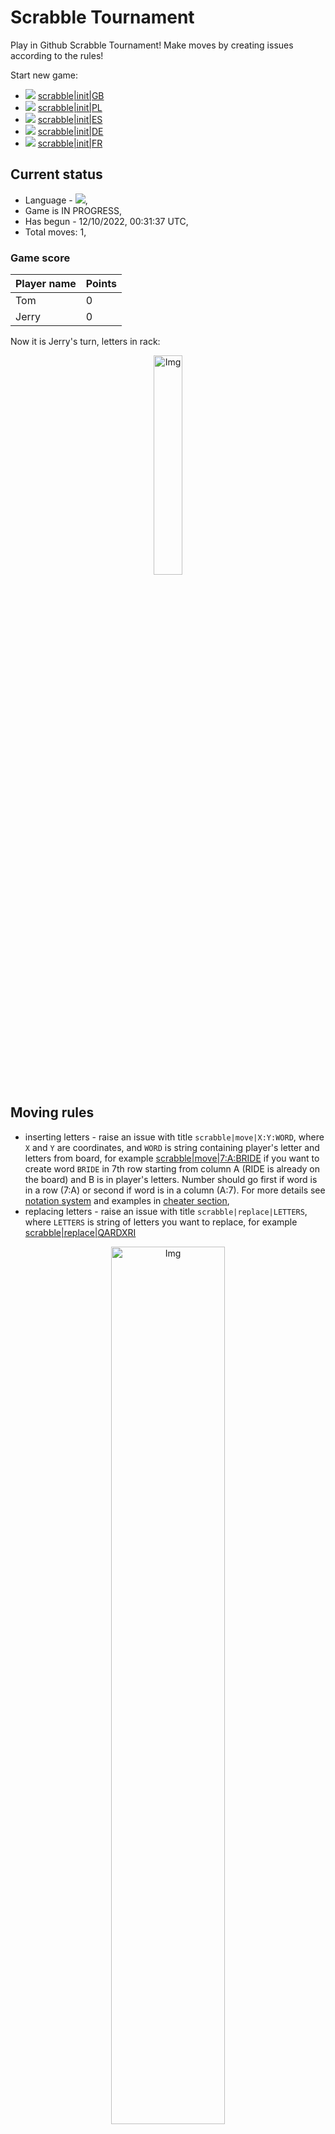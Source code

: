 
# Scrabble Tournament
Play in Github Scrabble Tournament! Make moves by creating issues according to the rules!
 
Start new game:

 - ![](https://raw.githubusercontent.com/radosz99/radosz99/main/flags/GB.png)  [scrabble&#124;init&#124;GB](https://github.com/radosz99/radosz99/issues/new?title=scrabble%7Cinit%7CGB&body=Just+push+%27Submit+new+issue%27+or+update+with+your+move.)
 - ![](https://raw.githubusercontent.com/radosz99/radosz99/main/flags/PL.png)  [scrabble&#124;init&#124;PL](https://github.com/radosz99/radosz99/issues/new?title=scrabble%7Cinit%7CPL&body=Just+push+%27Submit+new+issue%27+or+update+with+your+move.)
 - ![](https://raw.githubusercontent.com/radosz99/radosz99/main/flags/ES.png)  [scrabble&#124;init&#124;ES](https://github.com/radosz99/radosz99/issues/new?title=scrabble%7Cinit%7CES&body=Just+push+%27Submit+new+issue%27+or+update+with+your+move.)
 - ![](https://raw.githubusercontent.com/radosz99/radosz99/main/flags/DE.png)  [scrabble&#124;init&#124;DE](https://github.com/radosz99/radosz99/issues/new?title=scrabble%7Cinit%7CDE&body=Just+push+%27Submit+new+issue%27+or+update+with+your+move.)
 - ![](https://raw.githubusercontent.com/radosz99/radosz99/main/flags/FR.png)  [scrabble&#124;init&#124;FR](https://github.com/radosz99/radosz99/issues/new?title=scrabble%7Cinit%7CFR&body=Just+push+%27Submit+new+issue%27+or+update+with+your+move.)

## Current status
 - Language - ![](https://raw.githubusercontent.com/radosz99/radosz99/main/flags/ES.png),
 - Game is IN PROGRESS,
 - Has begun - 12/10/2022, 00:31:37 UTC,
 - Total moves: 1,
### Game score
| Player name | Points |
 | - | - |  
| Tom | 0
| Jerry | 0

Now it is Jerry's turn, letters in rack:
<p align="center">
    <img src="https://raw.githubusercontent.com/radosz99/radosz99/main/rack.png" width=30% alt="Img"/>
</p>

## Moving rules
 - inserting letters - raise an issue with title `scrabble|move|X:Y:WORD`, where `X` and `Y` are coordinates, and `WORD` is string containing player's letter and letters from board, for example [scrabble&#124;move&#124;7:A:BRIDE](https://github.com/radosz99/radosz99/issues/new?title=scrabble%7Cmove%7C7%3AA%3ABRIDE&body=Just+push+%27Submit+new+issue%27+or+update+with+your+move.) if you want to create word `BRIDE` in 7th row starting from column A (RIDE is already on the board) and B is in player's letters. Number should go first if word is in a row (7:A) or second if word is in a column (A:7). For more details see [notation system](https://en.wikipedia.org/wiki/Scrabble#Notation_system) and examples in [cheater section](#cheater),
 - replacing letters - raise an issue with title `scrabble|replace|LETTERS`, where `LETTERS` is string of letters you want to replace, for example [scrabble&#124;replace&#124;QARDXRI](https://github.com/radosz99/radosz99/issues/new?title=scrabble%7Creplace%7CQARDXRI&body=Just+push+%27Submit+new+issue%27+or+update+with+your+move..)
<p align="center">
<img src="https://raw.githubusercontent.com/radosz99/radosz99/main/board.png" width=60% alt="Img"/>
</p>
    
## Leaderboard
| Moves | Who | Points |
| - | - | - |
| 1 | [@radosz99](github.com/radosz99)| 0

<a name="cheater"></a>
## Cheater section  
Are you sure? :smiling_imp: :smiling_imp: :smiling_imp:
<details>
  <summary>Spoiler warning!</summary>
  
  | Id | Move | Issue link | Points |
  | - | - | - | - |  
|1| 7:H:dix | [scrabble&#124;move&#124;7:H:dix](https://github.com/radosz99/radosz99/issues/new?title=scrabble%7Cmove%7C7%3AH%3Adix&body=Just+push+%27Submit+new+issue%27+or+update+with+your+move.) | 22 
|2| 7:G:dix | [scrabble&#124;move&#124;7:G:dix](https://github.com/radosz99/radosz99/issues/new?title=scrabble%7Cmove%7C7%3AG%3Adix&body=Just+push+%27Submit+new+issue%27+or+update+with+your+move.) | 22 
|3| 7:F:dix | [scrabble&#124;move&#124;7:F:dix](https://github.com/radosz99/radosz99/issues/new?title=scrabble%7Cmove%7C7%3AF%3Adix&body=Just+push+%27Submit+new+issue%27+or+update+with+your+move.) | 22 
|4| 7:H:ax | [scrabble&#124;move&#124;7:H:ax](https://github.com/radosz99/radosz99/issues/new?title=scrabble%7Cmove%7C7%3AH%3Aax&body=Just+push+%27Submit+new+issue%27+or+update+with+your+move.) | 18 
|5| 7:G:ax | [scrabble&#124;move&#124;7:G:ax](https://github.com/radosz99/radosz99/issues/new?title=scrabble%7Cmove%7C7%3AG%3Aax&body=Just+push+%27Submit+new+issue%27+or+update+with+your+move.) | 18 
|6| 7:H:xi | [scrabble&#124;move&#124;7:H:xi](https://github.com/radosz99/radosz99/issues/new?title=scrabble%7Cmove%7C7%3AH%3Axi&body=Just+push+%27Submit+new+issue%27+or+update+with+your+move.) | 18 
|7| 7:G:xi | [scrabble&#124;move&#124;7:G:xi](https://github.com/radosz99/radosz99/issues/new?title=scrabble%7Cmove%7C7%3AG%3Axi&body=Just+push+%27Submit+new+issue%27+or+update+with+your+move.) | 18 
|8| 7:H:adir | [scrabble&#124;move&#124;7:H:adir](https://github.com/radosz99/radosz99/issues/new?title=scrabble%7Cmove%7C7%3AH%3Aadir&body=Just+push+%27Submit+new+issue%27+or+update+with+your+move.) | 10 
|9| 7:G:adir | [scrabble&#124;move&#124;7:G:adir](https://github.com/radosz99/radosz99/issues/new?title=scrabble%7Cmove%7C7%3AG%3Aadir&body=Just+push+%27Submit+new+issue%27+or+update+with+your+move.) | 10 
|10| 7:F:adir | [scrabble&#124;move&#124;7:F:adir](https://github.com/radosz99/radosz99/issues/new?title=scrabble%7Cmove%7C7%3AF%3Aadir&body=Just+push+%27Submit+new+issue%27+or+update+with+your+move.) | 10 
</details>
    
## Latest moves
<details>
  <summary>Show latest 10 moves</summary>
  
  | Id | Type | Move / Letters to replace | Created words / New letters | Date | Points | Player | Who |
  | - | - | - | - | - | - | - | - |
|0| REPLACE | ['I', 'S', 'C', 'RR', 'R', 'L', 'T'] | HVGOTSI | 12/10/2022, 00:34:18 UTC | 0 | Tom | [@radosz99](github.com/radosz99) |
</details>
    